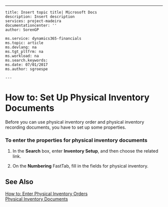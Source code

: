 ---
    title: Insert topic title| Microsoft Docs
    description: Insert description
    services: project-madeira
    documentationcenter: ''
    author: SorenGP

    ms.service: dynamics365-financials
    ms.topic: article
    ms.devlang: na
    ms.tgt_pltfrm: na
    ms.workload: na
    ms.search.keywords:
    ms.date: 07/01/2017
    ms.author: sgroespe

    ---
# How to: Set Up Physical Inventory Documents
Before you can use physical inventory order and physical inventory recording documents, you have to set up some properties.  
  
### To enter the properties for physical inventory documents  
  
1.  In the **Search** box, enter **Inventory Setup**, and then choose the related link.  
  
2.  On the **Numbering** FastTab, fill in the fields for physical inventory.  
  
## See Also  
 [How to: Enter Physical Inventory Orders](../../LocalFunctionalityForMicrosoftDynamicsNav2016/Germany/how-to-enter-physical-inventory-orders.md)   
 [Physical Inventory Documents](../../LocalFunctionalityForMicrosoftDynamicsNav2016/Germany/physical-inventory-documents.md)